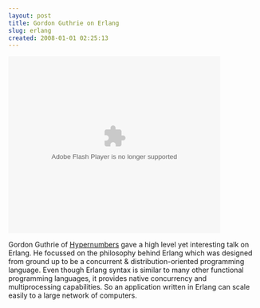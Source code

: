 ```yaml
---
layout: post
title: Gordon Guthrie on Erlang
slug: erlang
created: 2008-01-01 02:25:13
---
```


<object classid="clsid:d27cdb6e-ae6d-11cf-96b8-444553540000" width="425" height="355" codebase="http://download.macromedia.com/pub/shockwave/cabs/flash/swflash.cab#version=6,0,40,0"><param name="src" value="http://static.slideshare.net/swf/ssplayer2.swf?doc=edinburgh-techie-meetup-20081010-ii-1225119588592610-8&stripped_title=erlang-presentation-696666" /><embed type="application/x-shockwave-flash" width="425" height="355" src="http://static.slideshare.net/swf/ssplayer2.swf?doc=edinburgh-techie-meetup-20081010-ii-1225119588592610-8&stripped_title=erlang-presentation-696666"></embed></object>

Gordon Guthrie of <a href="http://wwww.hypernumbers.com">Hypernumbers</a> gave a high level yet interesting talk on Erlang. He focussed on the philosophy behind Erlang which was designed from ground up to be a concurrent & distribution-oriented programming language. Even though Erlang syntax is similar to many other functional programming languages, it provides native concurrency and multiprocessing capabilities. So an application written in Erlang can scale easily to a large network of computers.